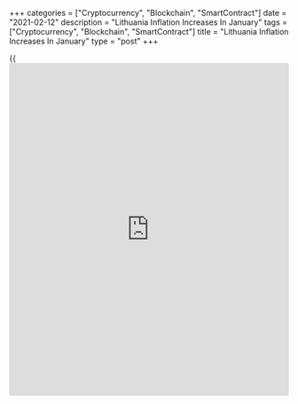 +++
categories = ["Cryptocurrency", "Blockchain", "SmartContract"]
date = "2021-02-12"
description = "Lithuania Inflation Increases In January"
tags = ["Cryptocurrency", "Blockchain", "SmartContract"]
title = "Lithuania Inflation Increases In January"
type = "post"
+++

{{<iframe id="large-banner" src="https://www.bounty.group/#slide=11.0" width="100%" height="600" scrolling="no" style="border: 0px solid rgb(216, 221, 230); border-radius: 3px;">}}

Lithuania's consumer price inflation rose in January, figures from the
statistical office showed on Friday.

The consumer price index rose 0.3 percent year-on-year in January,
following a 0.2 percent increase in December.

Cost of education and [health][1] care grew by 5.9 percent, each in
January. Prices for alcoholic beverages and tobacco and, hotels, cafes
and restaurants gained by 3.3 percent and 3.1 percent, respectively.

Meanwhile, prices for transport and housing, water, electricity, gas and
other fuels declined by 3.8 percent, each.

On a monthly basis, consumer prices rose 0.5 percent in January, after
remaining unchanged in the prior month.

For comments and feedback [contact](https://www.playgroundfx.com/contact/): editorial@rtt[news](https://www.letsplayfx.com/blog/forex-news-website/).com

[Economic News][2]

 **What parts of the world are seeing the best (and worst) economic
performances lately? Click[here][3] to check out our [Econ Scorecard][3]
and find out! See up-to-the-moment [ranking](https://www.playgroundfx.com/blog/crypto-exchange-ranking/)s for the best and worst
performers in [GDP][4], [unemployment rate][5], [inflation][3] and much
more.**

   1. www.rtt[news](https://www.letsplayfx.com/blog/forex-news-website/).com/Content/Health.aspx
   2. www.rtt[news](https://www.letsplayfx.com/blog/forex-news-website/).com/Content/EconomicNews.aspx
   3. www.rtt[news](https://www.letsplayfx.com/blog/forex-news-website/).com/economic-scorecard/world-rank/CPI/highest-performance.aspx
   4. www.rtt[news](https://www.letsplayfx.com/blog/forex-news-website/).com/economic-scorecard/world-rank/GDP/highest-performance.aspx
   5. www.rtt[news](https://www.letsplayfx.com/blog/forex-news-website/).com/economic-scorecard/world-rank/unemployment-rate/lowest-performance.aspx